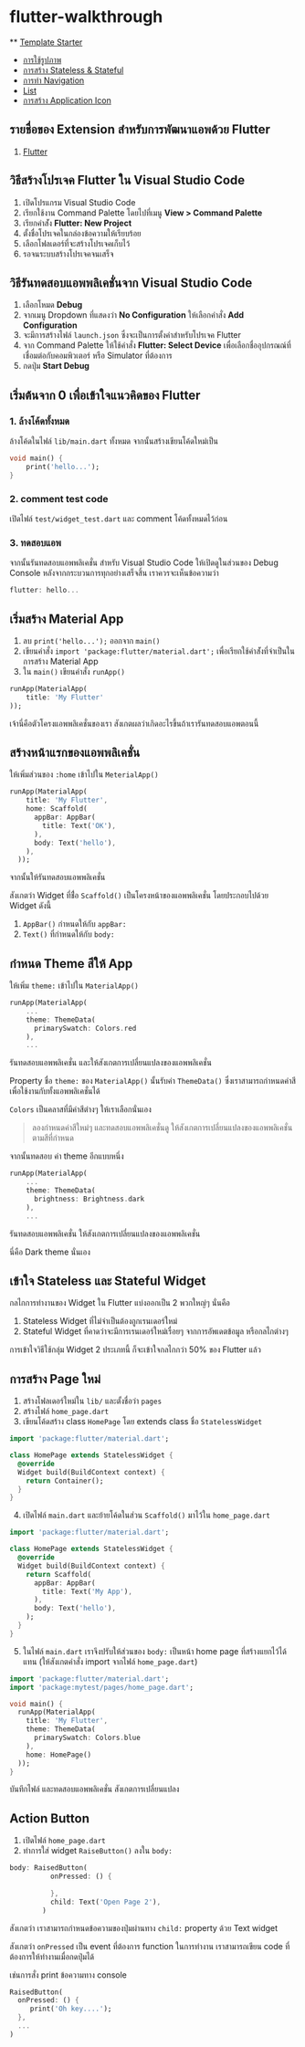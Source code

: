# flutter-walkthrough

** [Template Starter](https://github.com/teerasej/flutter-walkthrough/blob/master/template_starter.md)

- [การใช้รูปภาพ](https://github.com/teerasej/flutter-walkthrough/blob/master/image-assets.md)
- [การสร้าง Stateless & Stateful](https://github.com/teerasej/flutter-walkthrough/blob/master/stateful-stateless.md)
- [การทำ Navigation](https://github.com/teerasej/flutter-walkthrough/blob/master/navigation.md)
- [List](https://github.com/teerasej/flutter-walkthrough/blob/master/list.md)
- [การสร้าง Application Icon](https://github.com/teerasej/flutter-walkthrough/blob/master/app-icon.md)

## รายชื่อของ Extension สำหรับการพัฒนาแอพด้วย Flutter

1. [Flutter](https://marketplace.visualstudio.com/items?itemName=Dart-Code.flutter)

## วิธีสร้างโปรเจค Flutter ใน Visual Studio Code

1. เปิดโปรแกรม Visual Studio Code
2. เรียกใช้งาน Command Palette โดยไปที่เมนู **View \> Command Palette**
3. เรียกคำส่ัง **Flutter: New Project**
4. ตั้งชื่อโปรเจคในกล่องข้อความให้เรียบร้อย
5. เลือกโฟลเดอร์ที่จะสร้างโปรเจคเก็บไว้
6. รอจนระบบสร้างโปรเจคจนเสร็จ

## วิธีรันทดสอบแอพพลิเคชั่นจาก Visual Studio Code

1. เลือกโหมด **Debug**
2. จากเมนู Dropdown ที่แสดงว่า **No Configuration** ให้เลือกคำสั่ง **Add Configuration**
3. จะมีการสร้างไฟล์ `launch.json` ซึ่งจะเป็นการตั้งค่าสำหรับโปรเจค Flutter
4. จาก Command Palette ให้ใช้คำสั่ง **Flutter: Select Device** เพื่อเลือกชื่ออุปกรณณ์ที่เชื่อมต่อกับคอมพิวเตอร์ หรือ Simulator ที่ต้องการ
5. กดปุ่ม **Start Debug**

## เริ่มต้นจาก 0 เพื่อเข้าใจแนวคิดของ Flutter

### 1. ล้างโค้ดทั้งหมด

ล้างโค้ดในไฟล์ `lib/main.dart` ทั้งหมด
จากนั้นสร้างเขียนโค้ดใหม่เป็น

```dart
void main() {
	print('hello...');
}
```

### 2. comment test code

เปิดไฟล์ `test/widget_test.dart` และ comment โค้ดทั้งหมดไว้ก่อน

### 3. ทดสอบแอพ

จากนั้นรันทดสอบแอพพลิเคชั่น
สำหรับ Visual Studio Code ให้เปิดดูในส่วนของ Debug Console 
หลังจากกระบวนการทุกอย่างเสร็จสิ้น เราควรจะเห็นข้อความว่า 

```dart
flutter: hello...
```

## เริ่มสร้าง Material App

1. ลบ `print('hello...');` ออกจาก `main()` 
2. เขียนคำสั่ง `import 'package:flutter/material.dart';` เพื่อเรียกใช้คำส่ังที่จำเป็นในการสร้าง Material App
3. ใน `main()` เขียนคำสั่ง `runApp()`

```dart
runApp(MaterialApp(
    title: 'My Flutter'
));
```

เจ้านี่คือตัวโครงแอพพลิเคชั่นของเรา สังเกตผลว่าเกิดอะไรขึ้นถ้าเรารันทดสอบแอพตอนนี้ 

## สร้างหน้าแรกของแอพพลิเคชั่น 

ให้เพิ่มส่วนของ `:home` เข้าไปใน `MeterialApp()`

```dart
runApp(MaterialApp(
    title: 'My Flutter',
    home: Scaffold(
      appBar: AppBar(
        title: Text('OK'),
      ),
      body: Text('hello'),
    ),
  ));
```

จากนั้นให้รันทดสอบแอพพลิเคชั่น 

สังเกตว่า Widget ที่ช่ื่อ `Scaffold()` เป็นโครงหน้าของแอพพลิเคชั่น โดยประกอบไปด้วย Widget ดังนี้
1. `AppBar()` กำหนดให้กับ `appBar:`
2. `Text()` ที่กำหนดให้กับ `body:`

## กำหนด Theme สีให้ App

ให้เพิ่ม `theme:` เข้าไปใน `MaterialApp()` 

```dart
runApp(MaterialApp(
    ...
    theme: ThemeData(
      primarySwatch: Colors.red
    ),
	...
```

รันทดสอบแอพพลิเคชั่น และให้สังเกตการเปลี่ยนแปลงของแอพพลิเคชั่น

Property ชื่อ `theme:` ของ `MaterialApp()` นั้นรับค่า `ThemeData()` ซึ่งเราสามารถกำหนดค่าสีเพื่อใช้งานกับทั้งแอพพลิเคชั่นได้ 

`Colors` เป็นคลาสที่มีค่าสีต่างๆ ให้เราเลือกนั่นเอง

> ลองกำหนดค่าสีใหม่ๆ และทดสอบแอพพลิเคชั่นดู ให้สังเกตการเปลี่ยนแปลงของแอพพลิเคชั่น ตามสีที่กำหนด

จากนั้นทดสอบ ค่า theme อีกแบบหนึ่ง

```dart
runApp(MaterialApp(
    ...
    theme: ThemeData(
      brightness: Brightness.dark
    ),
	...
```

รันทดสอบแอพพลิเคชั่น ให้สังเกตการเปลี่ยนแปลงของแอพพลิเคชั่น 

นี่คือ Dark theme นั่นเอง

## เข้าใจ Stateless และ Stateful Widget

กลไกการทำงานของ Widget ใน Flutter แบ่งออกเป็น 2 พวกใหญ่ๆ นั่นคือ

1. Stateless Widget ที่ไม่จำเป็นต้องถูกเรนเดอร์ใหม่
2. Stateful Widget ที่คาดว่าจะมีการเรนเดอร์ใหม่เรื่อยๆ จากการอัพเดตข้อมูล หรือกลไกต่างๆ 

การเข้าใจวิธีใช้กลุ่ม Widget 2 ประเภทนี้ ก็จะเข้าใจกลไกกว่า 50% ของ Flutter แล้ว
## การสร้าง Page ใหม่

1. สร้างโฟลเดอร์ใหม่ใน `lib/` และตั้งชื่อว่า `pages`
2. สร้างไฟล์ `home_page.dart`
3. เขียนโค้ดสร้าง class `HomePage` โดย extends class ชื่อ `StatelessWidget` 

```dart
import 'package:flutter/material.dart';

class HomePage extends StatelessWidget {
  @override
  Widget build(BuildContext context) {
    return Container();
  }
}
```

4. เปิดไฟล์ `main.dart` และย้ายโค้ดในส่วน `Scaffold()` มาไว้ใน `home_page.dart`

```dart
import 'package:flutter/material.dart';

class HomePage extends StatelessWidget {
  @override
  Widget build(BuildContext context) {
    return Scaffold(
      appBar: AppBar(
        title: Text('My App'),
      ),
      body: Text('hello'),
    );
  }
}
```

5. ในไฟล์ `main.dart` เราจึงปรับให้ส่วนของ `body:` เป็นหน้า home page ที่สร้างแยกไว้ได้แทน (ให้สังเกตคำสั่ง import จากไฟล์ `home_page.dart`)

```dart
import 'package:flutter/material.dart';
import 'package:mytest/pages/home_page.dart';

void main() {
  runApp(MaterialApp(
    title: 'My Flutter',
    theme: ThemeData(
      primarySwatch: Colors.blue
    ),
    home: HomePage()
  ));
}   
```

บันทึกไฟล์ และทดสอบแอพพลิเคชั่น สังเกตการเปลี่ยนแปลง

## Action Button

1. เปิดไฟล์ `home_page.dart` 
2. ทำการใส่ widget `RaiseButton()` ลงใน `body:`

```dart
body: RaisedButton(
          onPressed: () {
            
          },
          child: Text('Open Page 2'),
        )
```

สังเกตว่า เราสามารถกำหนดข้อความของปุ่มผ่านทาง `child:` property ด้วย Text widget

สังเกตว่า `onPressed` เป็น event ที่ต้องการ function ในการทำงาน เราสามารถเขียน code ที่ต้องการให้ทำงานเมื่อกดปุ่มได้

เช่นการสั่ง print ข้อความทาง console

```dart
RaisedButton(
  onPressed: () {
     print('Oh key....');
  },
  ...
)
```


